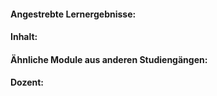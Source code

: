 #### Angestrebte Lernergebnisse:

#### Inhalt:

#### Ähnliche Module aus anderen Studiengängen:

#### Dozent: